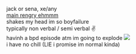 jack or sena, xe/any  
[main rengry ehmmm](https://rentry.org/scenario_liar)  
shakes my head im so boyfailure  
typically non verbal / semi verbal ✌  
havinh a bpd episode atm im going to explode ![](https://cdn.discordapp.com/attachments/729124835296280689/1087785064059916319/image.png)  
i have no chill (LIE i promise im normal kinda)
